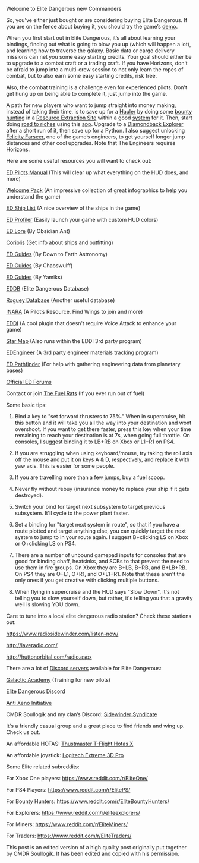 Welcome to Elite Dangerous new Commanders

So, you’ve either just bought or are considering buying Elite Dangerous. If you are on the fence about buying it, you should try the game’s [demo](https://cdn.rawgit.com/xaduha/Combat-Demo-Downloader/BinaryWrapper_0.3/BinaryWrapper/CombatDemoDownloader.zip). 

When you first start out in Elite Dangerous, it’s all about learning your bindings, finding out what is going to blow you up (which will happen a lot), and learning how to traverse the galaxy. Basic data or cargo delivery missions can net you some easy starting credits. Your goal should either be to upgrade to a combat craft or a trading craft. If you have Horizons, don’t be afraid to jump into a multi-crew session to not only learn the ropes of combat, but to also earn some easy starting credits, risk free. 

Also,  the combat training is a challenge even for experienced pilots.  Don't get hung up on being able to complete it, just jump into the game.

A path for new players who want to jump straight into money making, instead of taking their time, is to save up for a [Hauler](https://eddp.co/u/thRN5KGf) by doing some [bounty hunting](https://youtu.be/gf_7bwlIytA) in a [Resource Extraction Site](https://forums.frontier.co.uk/showthread.php/132183-Simple-Guide-to-RES-Resource-Extraction-Site-Bounty-Hunting) within a good [system](https://forums.frontier.co.uk/showthread.php/126763-A-list-of-systems-with-convenient-RES-locations) for it. Then, start doing [road to riches](https://www.reddit.com/r/EliteDangerous/comments/6hhcpq/road_to_riches_web_app/) using this [app](http://edtools.ddns.net/expl.php). Upgrade to a [Diamondback Explorer](https://eddp.co/u/st21rNNE) after a short run of it, then save up for a Python. I also suggest unlocking [Felicity Farseer](https://inara.cz/galaxy-engineer/1/), one of the game’s engineers, to get yourself longer jump distances and other cool upgrades. Note that The Engineers requires Horizons. 

Here are some useful resources you will want to check out:

[ED Pilots Manual](https://d1wv0x2frmpnh.cloudfront.net/elite/website/assets/English-PlayersGuide-Latest.pdf) (This will clear up what everything on the HUD does, and more)

[Welcome Pack](https://imgur.com/a/i7KFV) (An impressive collection of great infographics to help you understand the game)

[ED Ship List](https://www.alpha-orbital.com/elite/ship-list/) (A nice overview of the ships in the game)

[ED Profiler](http://www.drkaii.com/tools/edprofiler/) (Easily launch your game with custom HUD colors)

[ED Lore](https://www.youtube.com/channel/UCtiq6FTXiFKQm-wqMuRijgA) (By Obsidian Ant)

[Coriolis](https://coriolis.io/outfit/adder?code=A0p8t8F5l3d8sdf3-----43--2f2i.Iw1%2BkA%3D%3D.Aw1%2BkA%3D%3D..EweloBhAOEoUwIYHMA28QgIwV0A%3D&bn=rtr%20adder) (Get info about ships and outfitting)

[ED Guides](https://www.youtube.com/channel/UCg3QI9rHzPgvR7KTKSCtPHg) (By Down to Earth Astronomy) 

[ED Guides](https://www.youtube.com/user/KompaniLingeWoT) (By Chaoswulff)

[ED Guides](https://www.youtube.com/user/TheYamiks/videos) (By Yamiks)

[EDDB](https://eddb.io/) (Elite Dangerous Database) 

[Roguey Database](https://roguey.co.uk/elite-dangerous/) (Another useful database)

[INARA](https://inara.cz/galaxy-engineer/1/) (A Pilot’s Resource. Find Wings to join and more)

[EDDI](https://forums.frontier.co.uk/showthread.php/226649-EDDI-A(nother)) (A cool plugin that doesn’t require Voice Attack to enhance your game)

[Star Map](https://www.edsm.net/) (Also runs within the EDDI 3rd party program)

[EDEngineer](https://github.com/msarilar/EDEngineer) (A 3rd party engineer materials tracking program)

[ED Pathfinder](https://www.reddit.com/r/EliteDangerous/comments/5to4wt/edpathfinder_helper_app_for_data_point_scanning/) (For help with gathering engineering data from planetary bases)

[Official ED Forums](https://forums.frontier.co.uk/forumdisplay.php/29-Elite-Dangerous)

Contact or join [The Fuel Rats](https://fuelrats.com/) (If you ever run out of fuel) 


Some basic tips:

1. Bind a key to "set forward thrusters to 75%." When in supercruise, hit this button and it will take you all the way into your destination and wont overshoot. If you want to get there faster, press this key when your time remaining to reach your destination is at 7s, when going full throttle. On consoles,  I suggest binding it to LB+RB on Xbox or L1+R1 on PS4.

2. If you are struggling when using keyboard/mouse, try taking the roll axis off the mouse and put it on keys A & D, respectively, and replace it with yaw axis. This is easier for some people. 

3. If you are travelling more than a few jumps, buy a fuel scoop.

4. Never fly without rebuy (insurance money to replace your ship if it gets destroyed).

5. Switch your bind for target next subsystem to target previous subsystem.  It'll cycle to the power plant faster. 

6. Set a binding for "target next system in route", so that if you have a route plotted and target anything else, you can quickly target the next system to jump to in your route again.  I suggest B+clicking LS on Xbox or O+clicking LS on PS4.

7. There are a number of unbound gamepad inputs for consoles that are good for binding chaff,  heatsinks,  and SCBs to that prevent the need to use them in fire groups. On Xbox they are B+LB, B+RB, and B+LB+RB. On PS4 they are O+L1, O+R1, and O+L1+R1. Note that these aren't the only ones if you get creative with clicking multiple buttons. 

8. When flying in supercruise and the HUD says "Slow Down", it's not telling you to slow yourself down,  but rather,  it's telling you that a gravity well is slowing YOU down. 

Care to tune into a local elite dangerous radio station? Check these stations out:

https://www.radiosidewinder.com/listen-now/

http://laveradio.com/

http://huttonorbital.com/radio.aspx




There are a lot of [Discord servers](https://forums.frontier.co.uk/showthread.php/253560-Public-Elite-Dangerous-related-Discord-servers) available for Elite Dangerous:


[Galactic Academy](https://discord.gg/0ov97zGV3VZYgHPx) (Training for new pilots)

[Elite Dangerous Discord](https://discord.gg/0V5hfT4eO8gL6oiw)

[Anti Xeno Initiative](https://discord.gg/W6JR2p)

CMDR Soullogik and my clan’s Discord: [Sidewinder Syndicate](https://discord.gg/Ys7yftF)

It's a friendly casual group and a great place to find friends and wing up. Check us out. 


An affordable HOTAS: [Thustmaster T-Flight Hotas X](http://a.co/31dF6od)

An affordable joystick: [Logitech Extreme 3D Pro](https://www.logitechg.com/en-us/product/extreme-3d-pro-joystick)


Some Elite related subreddits:

For Xbox One players: https://www.reddit.com/r/EliteOne/

For PS4 Players: https://www.reddit.com/r/ElitePS/

For Bounty Hunters: https://www.reddit.com/r/EliteBountyHunters/

For Explorers: https://www.reddit.com/r/eliteexplorers/

For Miners: https://www.reddit.com/r/EliteMiners/

For Traders: https://www.reddit.com/r/EliteTraders/

This post is an edited version of a high quality post originally put together by CMDR Soullogik. It has been edited and copied with his permission. 
